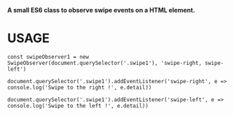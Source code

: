 **A small ES6 class to observe swipe events on a HTML element.**

# USAGE

```
const swipeObserver1 = new SwipeObserver(document.querySelector('.swipe1'), 'swipe-right, swipe-left')  

document.querySelector('.swipe1').addEventListener('swipe-right', e => console.log('Swipe to the right !', e.detail)) 

document.querySelector('.swipe1').addEventListener('swipe-left', e => console.log('Swipe to the left !', e.detail))
```